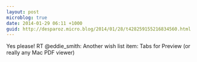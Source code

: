 ```yaml
---
layout: post
microblog: true
date: 2014-01-29 06:11 +1000
guid: http://desparoz.micro.blog/2014/01/28/t428259155216834560.html
---
```

Yes please! RT @eddie_smith: Another wish list item: Tabs for Preview (or really any Mac PDF viewer)

